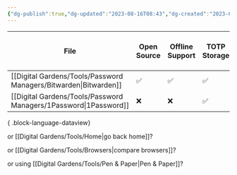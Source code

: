```yaml
---
{"dg-publish":true,"dg-updated":"2023-08-16T08:43","dg-created":"2023-08-04T10:07","title":"Password Managers","dg-permalink":"password-managers","dg-path":"Password Managers.md","permalink":"/password-managers/","dgPassFrontmatter":true,"created":"2023-08-04T10:07","updated":"2023-08-16T08:43"}
---
```



| File                                                                | Open Source | Offline Support | TOTP Storage | Storage Amount (in GB) | Add additional storage? | Password Sharing | No. of Family Members | Can you add more? | No. of Team Members | Can you add more? | Headquarters      | Free tier/option | Individual Monthly (in USD) | Individual Yearly (in USD) | Any Discounts? |
| ------------------------------------------------------------------- | ----------- | --------------- | ------------ | ---------------------- | ----------------------- | ---------------- | --------------------- | ----------------- | ------------------- | ----------------- | ----------------- | ---------------- | --------------------------- | -------------------------- | -------------- |
| [[Digital Gardens/Tools/Password Managers/Bitwarden\|Bitwarden]] | ✅           | ✅               | ✅            | 1                      | ✅                       | ✅                | 6                     | ✅                 | 6                   | ✅                 | Santa Barbara, CA | ✅                | \-                          | 10                         | ❌              |
| [[Digital Gardens/Tools/Password Managers/1Password\|1Password]] | ❌           | ❌               | ✅            | 1                      | ❌                       | ✅                | 5                     | ✅                 | 10                  | ✅                 | Toronto,CA        | ❌                | \-                          | 35.88                      | ✅              |

{ .block-language-dataview}

or [[Digital Gardens/Tools/Home\|go back home]]?

or [[Digital Gardens/Tools/Browsers\|compare browsers]]?

or using [[Digital Gardens/Tools/Pen & Paper\|Pen & Paper]]? 